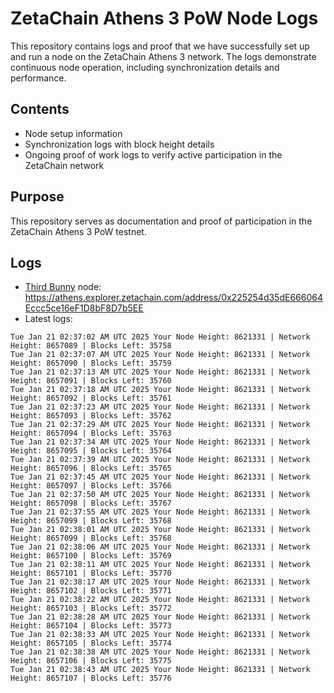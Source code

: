 # ZetaChain Athens 3 PoW Node Logs
This repository contains logs and proof that we have successfully set up and run a node on the ZetaChain Athens 3 network. The logs demonstrate continuous node operation, including synchronization details and performance.

## Contents
- Node setup information
- Synchronization logs with block height details
- Ongoing proof of work logs to verify active participation in the ZetaChain network

## Purpose
This repository serves as documentation and proof of participation in the ZetaChain Athens 3 PoW testnet.

## Logs

- [Third Bunny](https://thirdbunny.xyz/) node: https://athens.explorer.zetachain.com/address/0x225254d35dE666064Eccc5ce16eF1D8bF8D7b5EE
- Latest logs:
```
Tue Jan 21 02:37:02 AM UTC 2025 Your Node Height: 8621331 | Network Height: 8657089 | Blocks Left: 35758
Tue Jan 21 02:37:07 AM UTC 2025 Your Node Height: 8621331 | Network Height: 8657090 | Blocks Left: 35759
Tue Jan 21 02:37:13 AM UTC 2025 Your Node Height: 8621331 | Network Height: 8657091 | Blocks Left: 35760
Tue Jan 21 02:37:18 AM UTC 2025 Your Node Height: 8621331 | Network Height: 8657092 | Blocks Left: 35761
Tue Jan 21 02:37:23 AM UTC 2025 Your Node Height: 8621331 | Network Height: 8657093 | Blocks Left: 35762
Tue Jan 21 02:37:29 AM UTC 2025 Your Node Height: 8621331 | Network Height: 8657094 | Blocks Left: 35763
Tue Jan 21 02:37:34 AM UTC 2025 Your Node Height: 8621331 | Network Height: 8657095 | Blocks Left: 35764
Tue Jan 21 02:37:39 AM UTC 2025 Your Node Height: 8621331 | Network Height: 8657096 | Blocks Left: 35765
Tue Jan 21 02:37:45 AM UTC 2025 Your Node Height: 8621331 | Network Height: 8657097 | Blocks Left: 35766
Tue Jan 21 02:37:50 AM UTC 2025 Your Node Height: 8621331 | Network Height: 8657098 | Blocks Left: 35767
Tue Jan 21 02:37:55 AM UTC 2025 Your Node Height: 8621331 | Network Height: 8657099 | Blocks Left: 35768
Tue Jan 21 02:38:01 AM UTC 2025 Your Node Height: 8621331 | Network Height: 8657099 | Blocks Left: 35768
Tue Jan 21 02:38:06 AM UTC 2025 Your Node Height: 8621331 | Network Height: 8657100 | Blocks Left: 35769
Tue Jan 21 02:38:11 AM UTC 2025 Your Node Height: 8621331 | Network Height: 8657101 | Blocks Left: 35770
Tue Jan 21 02:38:17 AM UTC 2025 Your Node Height: 8621331 | Network Height: 8657102 | Blocks Left: 35771
Tue Jan 21 02:38:22 AM UTC 2025 Your Node Height: 8621331 | Network Height: 8657103 | Blocks Left: 35772
Tue Jan 21 02:38:28 AM UTC 2025 Your Node Height: 8621331 | Network Height: 8657104 | Blocks Left: 35773
Tue Jan 21 02:38:33 AM UTC 2025 Your Node Height: 8621331 | Network Height: 8657105 | Blocks Left: 35774
Tue Jan 21 02:38:38 AM UTC 2025 Your Node Height: 8621331 | Network Height: 8657106 | Blocks Left: 35775
Tue Jan 21 02:38:43 AM UTC 2025 Your Node Height: 8621331 | Network Height: 8657107 | Blocks Left: 35776
```
